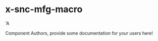 x-snc-mfg-macro
===============================================
&#39;A

Component Authors, provide some documentation for your users here!